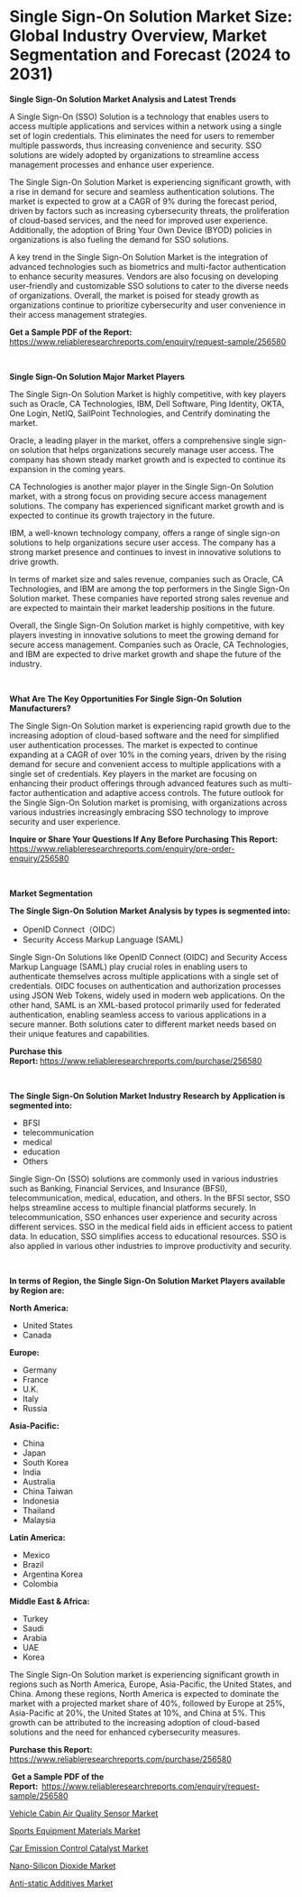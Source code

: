 <p><h1>Single Sign-On Solution Market Size: Global Industry Overview, Market Segmentation and Forecast (2024 to 2031)</h1></p><p><strong>Single Sign-On Solution Market Analysis and Latest Trends</strong></p>
<p><p>A Single Sign-On (SSO) Solution is a technology that enables users to access multiple applications and services within a network using a single set of login credentials. This eliminates the need for users to remember multiple passwords, thus increasing convenience and security. SSO solutions are widely adopted by organizations to streamline access management processes and enhance user experience.</p><p>The Single Sign-On Solution Market is experiencing significant growth, with a rise in demand for secure and seamless authentication solutions. The market is expected to grow at a CAGR of 9% during the forecast period, driven by factors such as increasing cybersecurity threats, the proliferation of cloud-based services, and the need for improved user experience. Additionally, the adoption of Bring Your Own Device (BYOD) policies in organizations is also fueling the demand for SSO solutions.</p><p>A key trend in the Single Sign-On Solution Market is the integration of advanced technologies such as biometrics and multi-factor authentication to enhance security measures. Vendors are also focusing on developing user-friendly and customizable SSO solutions to cater to the diverse needs of organizations. Overall, the market is poised for steady growth as organizations continue to prioritize cybersecurity and user convenience in their access management strategies.</p></p>
<p><strong>Get a Sample PDF of the Report:&nbsp;</strong> <a href="https://www.reliableresearchreports.com/enquiry/request-sample/256580">https://www.reliableresearchreports.com/enquiry/request-sample/256580</a></p>
<p>&nbsp;</p>
<p><strong>Single Sign-On Solution Major Market Players</strong></p>
<p><p>The Single Sign-On Solution Market is highly competitive, with key players such as Oracle, CA Technologies, IBM, Dell Software, Ping Identity, OKTA, One Login, NetIQ, SailPoint Technologies, and Centrify dominating the market. </p><p>Oracle, a leading player in the market, offers a comprehensive single sign-on solution that helps organizations securely manage user access. The company has shown steady market growth and is expected to continue its expansion in the coming years.</p><p>CA Technologies is another major player in the Single Sign-On Solution market, with a strong focus on providing secure access management solutions. The company has experienced significant market growth and is expected to continue its growth trajectory in the future.</p><p>IBM, a well-known technology company, offers a range of single sign-on solutions to help organizations secure user access. The company has a strong market presence and continues to invest in innovative solutions to drive growth.</p><p>In terms of market size and sales revenue, companies such as Oracle, CA Technologies, and IBM are among the top performers in the Single Sign-On Solution market. These companies have reported strong sales revenue and are expected to maintain their market leadership positions in the future.</p><p>Overall, the Single Sign-On Solution market is highly competitive, with key players investing in innovative solutions to meet the growing demand for secure access management. Companies such as Oracle, CA Technologies, and IBM are expected to drive market growth and shape the future of the industry.</p></p>
<p>&nbsp;</p>
<p><strong>What Are The Key Opportunities For Single Sign-On Solution Manufacturers?</strong></p>
<p><p>The Single Sign-On Solution market is experiencing rapid growth due to the increasing adoption of cloud-based software and the need for simplified user authentication processes. The market is expected to continue expanding at a CAGR of over 10% in the coming years, driven by the rising demand for secure and convenient access to multiple applications with a single set of credentials. Key players in the market are focusing on enhancing their product offerings through advanced features such as multi-factor authentication and adaptive access controls. The future outlook for the Single Sign-On Solution market is promising, with organizations across various industries increasingly embracing SSO technology to improve security and user experience.</p></p>
<p><strong>Inquire or Share Your Questions If Any Before Purchasing This Report:</strong> <a href="https://www.reliableresearchreports.com/enquiry/pre-order-enquiry/256580">https://www.reliableresearchreports.com/enquiry/pre-order-enquiry/256580</a></p>
<p>&nbsp;</p>
<p><strong>Market Segmentation</strong></p>
<p><strong>The Single Sign-On Solution Market Analysis by types is segmented into:</strong></p>
<p><ul><li>OpenID Connect（OIDC）</li><li>Security Access Markup Language (SAML)</li></ul></p>
<p><p>Single Sign-On Solutions like OpenID Connect (OIDC) and Security Access Markup Language (SAML) play crucial roles in enabling users to authenticate themselves across multiple applications with a single set of credentials. OIDC focuses on authentication and authorization processes using JSON Web Tokens, widely used in modern web applications. On the other hand, SAML is an XML-based protocol primarily used for federated authentication, enabling seamless access to various applications in a secure manner. Both solutions cater to different market needs based on their unique features and capabilities.</p></p>
<p><strong>Purchase this Report:&nbsp;</strong><a href="https://www.reliableresearchreports.com/purchase/256580">https://www.reliableresearchreports.com/purchase/256580</a></p>
<p>&nbsp;</p>
<p><strong>The Single Sign-On Solution Market Industry Research by Application is segmented into:</strong></p>
<p><ul><li>BFSI</li><li>telecommunication</li><li>medical</li><li>education</li><li>Others</li></ul></p>
<p><p>Single Sign-On (SSO) solutions are commonly used in various industries such as Banking, Financial Services, and Insurance (BFSI), telecommunication, medical, education, and others. In the BFSI sector, SSO helps streamline access to multiple financial platforms securely. In telecommunication, SSO enhances user experience and security across different services. SSO in the medical field aids in efficient access to patient data. In education, SSO simplifies access to educational resources. SSO is also applied in various other industries to improve productivity and security.</p></p>
<p>&nbsp;</p>
<p><strong>In terms of Region, the Single Sign-On Solution Market Players available by Region are:</strong></p>
<p>
    <p> <strong> North America: </strong>
        <ul>
            <li>United States</li>
            <li>Canada</li>
        </ul>
        </p> 
    <p> <strong> Europe: </strong>
        <ul>
            <li>Germany</li>
            <li>France</li>
            <li>U.K.</li>
            <li>Italy</li>
            <li>Russia</li>
        </ul>
        </p> 
    <p> <strong> Asia-Pacific: </strong>
        <ul>
            <li>China</li>
            <li>Japan</li>
            <li>South Korea</li>
            <li>India</li>
            <li>Australia</li>
            <li>China Taiwan</li>
            <li>Indonesia</li>
            <li>Thailand</li>
            <li>Malaysia</li>
        </ul>
        </p> 
    <p> <strong> Latin America: </strong>
        <ul>
            <li>Mexico</li>
            <li>Brazil</li>
            <li>Argentina Korea</li>
            <li>Colombia</li>
        </ul>
        </p> 
    <p> <strong> Middle East & Africa: </strong>
        <ul>
            <li>Turkey</li>
            <li>Saudi</li>
            <li>Arabia</li>
            <li>UAE</li>
            <li>Korea</li>
        </ul>
    </p>
    </p>
<p><p>The Single Sign-On Solution market is experiencing significant growth in regions such as North America, Europe, Asia-Pacific, the United States, and China. Among these regions, North America is expected to dominate the market with a projected market share of 40%, followed by Europe at 25%, Asia-Pacific at 20%, the United States at 10%, and China at 5%. This growth can be attributed to the increasing adoption of cloud-based solutions and the need for enhanced cybersecurity measures.</p></p>
<p><strong>Purchase this Report: </strong><a href="https://www.reliableresearchreports.com/purchase/256580">https://www.reliableresearchreports.com/purchase/256580</a></p>
<p>&nbsp;<strong>Get a Sample PDF of the Report:&nbsp;&nbsp;</strong><a href="https://www.reliableresearchreports.com/enquiry/request-sample/256580">https://www.reliableresearchreports.com/enquiry/request-sample/256580</a></p>
<p><strong></strong></p>
<p><p><a href="https://view.publitas.com/reportprime-1/vehicle-cabin-air-quality-sensor-market-size-reflecting-a-forecast-till-2031-market-by-type-by-application-and-by-geography/">Vehicle Cabin Air Quality Sensor Market</a></p><p><a href="https://scarlet-rocket-c63.notion.site/Sports-Equipment-Materials-Market-Research-Report-Reveals-The-Latest-Trends-And-Opportunities-of-thi-ef2d1b6c62d04810b87c61a3449eee3d">Sports Equipment Materials Market</a></p><p><a href="https://view.publitas.com/reportprime-1/car-emission-control-catalyst-market-a-comprehensive-report-of-its-market-share-growth-trends-2024-2031/">Car Emission Control Catalyst Market</a></p><p><a href="https://fearless-okapi-6c8.notion.site/Nano-Silicon-Dioxide-Market-Provides-Detailed-Segmentation-of-this-Market-based-on-Type-Application-a9a56333a4f5415e8059bdf917b5df8f">Nano-Silicon Dioxide Market</a></p><p><a href="https://zircon-bluebell-299.notion.site/Anti-static-Additives-Market-Size-Growing-and-Forecasted-for-period-from-2024-2031-and-provides-co-6b2e58d95161414b9701960f7ef9b6d1">Anti-static Additives Market</a></p></p>